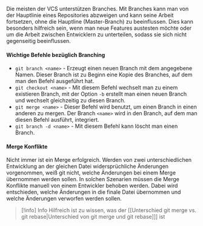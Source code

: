  Die meisten der VCS unterstützen Branches. Mit Branches kann man von der Hauptlinie eines Repositories abzweigen und kann seine Arbeit fortsetzen, ohne die Hauptline (Master-Branch) zu beeinflussen. Dies kann besonders hilfreich sein, wenn man neue Features austesten möchte oder um die Arbeit zwischen Entwicklern zu unterteilen, sodass sie sich nicht gegenseitig beeinflussen. 

#### Wichtige Befehle bezüglich Branching
- `git branch <name>` - Erzeugt einen neuen Branch mit dem angegebene Namen. Dieser Branch ist zu Beginn eine Kopie des Branches, auf dem man den Befehl ausgeführt hat.
- `git checkout <name>` - Mit diesem Befehl wechselt man zu einem existieren Branch, mit der Option `-b` erstellt man einen neuen Branch und wechselt gleichzeitig zu diesen Branch.
- `git merge <name>` - Dieser Befehl wird benutzt, um einen Branch in einen anderen zu mergen. Der Branch `<name>` wird in den Branch, auf dem man diesen Befehl ausführt, integriert. 
- `git branch -d <name>` - Mit diesem Befehl kann löscht man einen Branch.

#### Merge Konflikte
Nicht immer ist ein Merge erfolgreich. Werden von zwei unterschiedlichen Entwicklung an der gleichen Datei widersprüchliche Änderungen vorgenommen, weiß git nicht, welche Änderungen bei einem Merge übernommen werden sollen. In solchen Szenarien müssen die Merge Konflikte manuell von einem Entwickler behoben werden. Dabei wird entschieden, welche Änderungen in die finale Datei übernommen und welche Änderungen verworfen werden sollen.

> [!info] Info
> Hilfreich ist zu wissen, was der [[Unterschied git merge vs. git rebase|Unterschied von git merge und git rebase]]] ist



